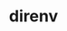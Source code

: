 ---
title: "direnv"
layout: cache
categories: [package, develop]
meta: {"compilers": ["apple-clang@=16.0.0", "gcc@=10.2.1", "gcc@=10.5.0", "gcc@=13.3.0", "gcc@=7.5.0"], "num_specs": 14, "num_specs_by_stack": {"developer-tools": 4, "developer-tools-aarch64-linux-gnu": 3, "developer-tools-darwin": 3, "developer-tools-manylinux2014": 1, "developer-tools-x86_64_v3-linux-gnu": 3, "root": 14}, "oss": ["centos7", "rhel8", "sequoia", "ubuntu18.04"], "platforms": ["darwin", "linux"], "stacks": ["developer-tools", "developer-tools-aarch64-linux-gnu", "developer-tools-darwin", "developer-tools-manylinux2014", "developer-tools-x86_64_v3-linux-gnu", "root"], "targets": ["aarch64", "x86_64_v3"], "versions": ["2.34.0", "2.35.0"]}
spec_details: [{"compiler": "gcc@=7.5.0", "hash": "57txx2fpye4yiw33wu5nkg5ap4ydizpx", "os": "ubuntu18.04", "platform": "linux", "size": "-", "stacks": ["developer-tools", "root"], "target": "x86_64_v3", "variants": ["build_system=generic"], "versions": ["2.34.0"]}, {"compiler": "gcc@=7.5.0", "hash": "5x76cgilmwmrafst3lvzavsnmvsnoywh", "os": "ubuntu18.04", "platform": "linux", "size": "-", "stacks": ["developer-tools", "root"], "target": "x86_64_v3", "variants": ["build_system=generic"], "versions": ["2.34.0"]}, {"compiler": "apple-clang@=16.0.0", "hash": "7nwn5q3gylvbwt4h7hhsgzjhbl44whno", "os": "sequoia", "platform": "darwin", "size": "-", "stacks": ["developer-tools-darwin", "root"], "target": "aarch64", "variants": ["build_system=go"], "versions": ["2.35.0"]}, {"compiler": "apple-clang@=16.0.0", "hash": "agpgjwqxgy6t2r2fo3hrvb7fikaucwxs", "os": "sequoia", "platform": "darwin", "size": "-", "stacks": ["developer-tools-darwin", "root"], "target": "aarch64", "variants": ["build_system=go"], "versions": ["2.35.0"]}, {"compiler": "gcc@=13.3.0", "hash": "cyhqjlgod4hk6txnwhi5u5mebkryfwl6", "os": "rhel8", "platform": "linux", "size": "-", "stacks": ["developer-tools-aarch64-linux-gnu", "root"], "target": "aarch64", "variants": ["build_system=go"], "versions": ["2.35.0"]}, {"compiler": "gcc@=10.5.0", "hash": "frn5ly6lgi5sflj6mokircowayd7k2va", "os": "centos7", "platform": "linux", "size": "-", "stacks": ["developer-tools-x86_64_v3-linux-gnu", "root"], "target": "x86_64_v3", "variants": ["build_system=go"], "versions": ["2.35.0"]}, {"compiler": "gcc@=13.3.0", "hash": "fthrjvzjphcnft4otnyvaiotajrf24gi", "os": "rhel8", "platform": "linux", "size": "-", "stacks": ["developer-tools-aarch64-linux-gnu", "root"], "target": "aarch64", "variants": ["build_system=go"], "versions": ["2.35.0"]}, {"compiler": "gcc@=10.2.1", "hash": "h2r6ck5x6djmgzza4wdgnv7cs5mde7ov", "os": "centos7", "platform": "linux", "size": "-", "stacks": ["developer-tools-manylinux2014", "root"], "target": "x86_64_v3", "variants": ["build_system=go"], "versions": ["2.35.0"]}, {"compiler": "gcc@=10.5.0", "hash": "k6q42bxhkebrbmr3a4xikzt7mjnt5yzj", "os": "centos7", "platform": "linux", "size": "-", "stacks": ["developer-tools-x86_64_v3-linux-gnu", "root"], "target": "x86_64_v3", "variants": ["build_system=go"], "versions": ["2.35.0"]}, {"compiler": "gcc@=13.3.0", "hash": "mvfjgwyrz5urhhzthxapush4ereneqti", "os": "rhel8", "platform": "linux", "size": "-", "stacks": ["developer-tools-aarch64-linux-gnu", "root"], "target": "aarch64", "variants": ["build_system=go"], "versions": ["2.35.0"]}, {"compiler": "gcc@=7.5.0", "hash": "qwjqn7sqohwfy5rw7ffbdqrmjnhiygx5", "os": "ubuntu18.04", "platform": "linux", "size": "-", "stacks": ["developer-tools", "root"], "target": "x86_64_v3", "variants": ["build_system=generic"], "versions": ["2.34.0"]}, {"compiler": "gcc@=7.5.0", "hash": "tuwyukqpq4shy46anii75guwwgefa3uf", "os": "ubuntu18.04", "platform": "linux", "size": "-", "stacks": ["developer-tools", "root"], "target": "x86_64_v3", "variants": ["build_system=generic"], "versions": ["2.34.0"]}, {"compiler": "apple-clang@=16.0.0", "hash": "ujmigl7piu52xkdejuqth675hbjt5syy", "os": "sequoia", "platform": "darwin", "size": "-", "stacks": ["developer-tools-darwin", "root"], "target": "aarch64", "variants": ["build_system=go"], "versions": ["2.35.0"]}, {"compiler": "gcc@=10.5.0", "hash": "yaujlosobdecjgwukhom7w7hifhm4sl3", "os": "centos7", "platform": "linux", "size": "-", "stacks": ["developer-tools-x86_64_v3-linux-gnu", "root"], "target": "x86_64_v3", "variants": ["build_system=go"], "versions": ["2.35.0"]}]
---
